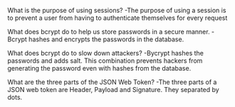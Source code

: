 What is the purpose of using sessions?
    -The purpose of using a session is to prevent a user from having to authenticate themselves for every request


What does bcrypt do to help us store passwords in a secure manner.
    -Bcrypt hashes and encrypts the passwords in the database.

What does bcrypt do to slow down attackers?
    -Bycrypt hashes the passwords and adds salt. This combination prevents hackers from generating the password even with hashes from the database.

What are the three parts of the JSON Web Token?
    -The three parts of a JSON web token are Header, Payload and Signature. They separated by dots.
